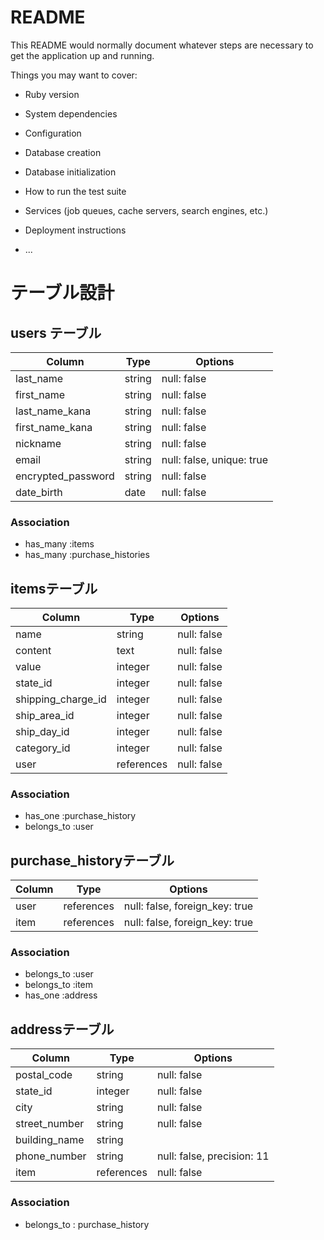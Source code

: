 # README

This README would normally document whatever steps are necessary to get the
application up and running.

Things you may want to cover:

* Ruby version

* System dependencies

* Configuration

* Database creation

* Database initialization

* How to run the test suite

* Services (job queues, cache servers, search engines, etc.)

* Deployment instructions

* ...

# テーブル設計

## users テーブル

| Column             | Type   | Options                   | 
| ------------------ | ------ | ------------------------- | 
| last_name          | string | null: false               | 
| first_name         | string | null: false               | 
| last_name_kana     | string | null: false               | 
| first_name_kana    | string | null: false               | 
| nickname           | string | null: false               | 
| email              | string | null: false, unique: true | 
| encrypted_password | string | null: false               | 
| date_birth         | date   | null: false               | 

### Association
- has_many :items
- has_many :purchase_histories

## itemsテーブル

| Column             | Type       | Options     | 
| ------------------ | ---------- | ----------- | 
| name               | string     | null: false | 
| content            | text       | null: false | 
| value              | integer    | null: false | 
| state_id           | integer    | null: false | 
| shipping_charge_id | integer    | null: false | 
| ship_area_id       | integer    | null: false | 
| ship_day_id        | integer    | null: false | 
| category_id        | integer    | null: false |
| user               | references | null: false |

### Association
- has_one :purchase_history
- belongs_to :user

## purchase_historyテーブル

| Column | Type       | Options                        | 
| ------ | ---------- | ------------------------------ | 
| user   | references | null: false, foreign_key: true | 
| item   | references | null: false, foreign_key: true | 

### Association
- belongs_to :user
- belongs_to :item
- has_one :address

## addressテーブル

| Column        | Type       | Options                    | 
| ------------- | ---------- | -------------------------- | 
| postal_code   | string     | null: false                | 
| state_id      | integer    | null: false                | 
| city          | string     | null: false                | 
| street_number | string     | null: false                | 
| building_name | string     |                            |
| phone_number  | string     | null: false, precision: 11 | 
| item          | references | null: false                |

### Association
- belongs_to : purchase_history